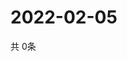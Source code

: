 # 2022-02-05
  共 0条

  <!-- BEGIN -->
  <!-- 最后更新时间Sat Feb 05 2022 12:05:48 GMT+0000 (Coordinated Universal Time) -->
  
  <!-- END -->
  
  